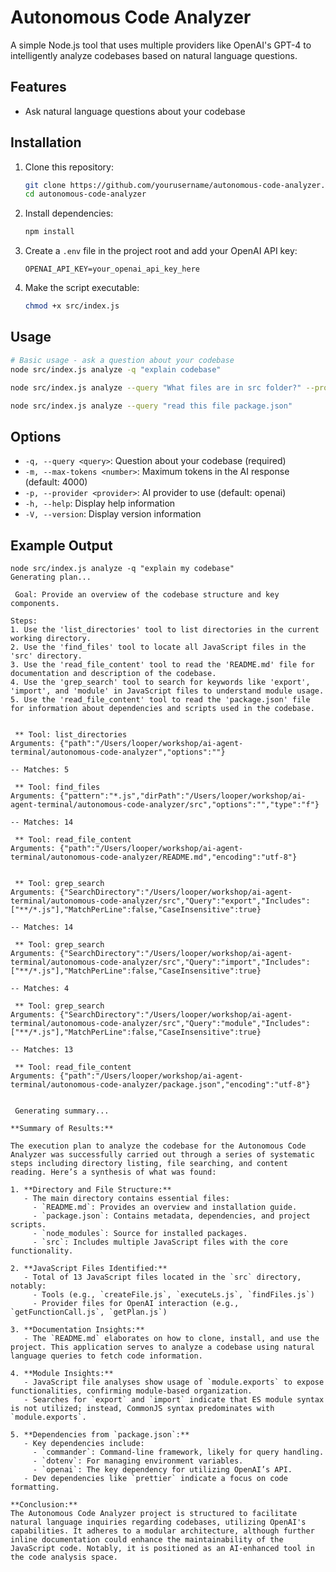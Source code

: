# Autonomous Code Analyzer

A simple Node.js tool that uses multiple providers like OpenAI's GPT-4 to intelligently analyze codebases based on natural language questions.

## Features

- Ask natural language questions about your codebase

## Installation

1. Clone this repository:
   ```bash
   git clone https://github.com/yourusername/autonomous-code-analyzer.git
   cd autonomous-code-analyzer
   ```

2. Install dependencies:
   ```bash
   npm install
   ```

3. Create a `.env` file in the project root and add your OpenAI API key:
   ```
   OPENAI_API_KEY=your_openai_api_key_here
   ```

4. Make the script executable:
   ```bash
   chmod +x src/index.js
   ```

## Usage

```bash
# Basic usage - ask a question about your codebase
node src/index.js analyze -q "explain codebase"

node src/index.js analyze --query "What files are in src folder?" --provider openai

node src/index.js analyze --query "read this file package.json"
```

## Options
- `-q, --query <query>`: Question about your codebase (required)
- `-m, --max-tokens <number>`: Maximum tokens in the AI response (default: 4000)
- `-p, --provider <provider>`: AI provider to use (default: openai)
- `-h, --help`: Display help information
- `-V, --version`: Display version information

## Example Output

```
node src/index.js analyze -q "explain my codebase"
Generating plan...

 Goal: Provide an overview of the codebase structure and key components.

Steps:
1. Use the 'list_directories' tool to list directories in the current working directory.
2. Use the 'find_files' tool to locate all JavaScript files in the 'src' directory.
3. Use the 'read_file_content' tool to read the 'README.md' file for documentation and description of the codebase.
4. Use the 'grep_search' tool to search for keywords like 'export', 'import', and 'module' in JavaScript files to understand module usage.
5. Use the 'read_file_content' tool to read the 'package.json' file for information about dependencies and scripts used in the codebase. 


 ** Tool: list_directories
Arguments: {"path":"/Users/looper/workshop/ai-agent-terminal/autonomous-code-analyzer","options":""}

-- Matches: 5

 ** Tool: find_files
Arguments: {"pattern":"*.js","dirPath":"/Users/looper/workshop/ai-agent-terminal/autonomous-code-analyzer/src","options":"","type":"f"}

-- Matches: 14

 ** Tool: read_file_content
Arguments: {"path":"/Users/looper/workshop/ai-agent-terminal/autonomous-code-analyzer/README.md","encoding":"utf-8"}


 ** Tool: grep_search
Arguments: {"SearchDirectory":"/Users/looper/workshop/ai-agent-terminal/autonomous-code-analyzer/src","Query":"export","Includes":["**/*.js"],"MatchPerLine":false,"CaseInsensitive":true}

-- Matches: 14

 ** Tool: grep_search
Arguments: {"SearchDirectory":"/Users/looper/workshop/ai-agent-terminal/autonomous-code-analyzer/src","Query":"import","Includes":["**/*.js"],"MatchPerLine":false,"CaseInsensitive":true}

-- Matches: 4

 ** Tool: grep_search
Arguments: {"SearchDirectory":"/Users/looper/workshop/ai-agent-terminal/autonomous-code-analyzer/src","Query":"module","Includes":["**/*.js"],"MatchPerLine":false,"CaseInsensitive":true}

-- Matches: 13

 ** Tool: read_file_content
Arguments: {"path":"/Users/looper/workshop/ai-agent-terminal/autonomous-code-analyzer/package.json","encoding":"utf-8"}


 Generating summary... 

**Summary of Results:**

The execution plan to analyze the codebase for the Autonomous Code Analyzer was successfully carried out through a series of systematic steps including directory listing, file searching, and content reading. Here’s a synthesis of what was found:

1. **Directory and File Structure:**
   - The main directory contains essential files:
     - `README.md`: Provides an overview and installation guide.
     - `package.json`: Contains metadata, dependencies, and project scripts.
     - `node_modules`: Source for installed packages.
     - `src`: Includes multiple JavaScript files with the core functionality.

2. **JavaScript Files Identified:**
   - Total of 13 JavaScript files located in the `src` directory, notably:
     - Tools (e.g., `createFile.js`, `executeLs.js`, `findFiles.js`)
     - Provider files for OpenAI interaction (e.g., `getFunctionCall.js`, `getPlan.js`)

3. **Documentation Insights:**
   - The `README.md` elaborates on how to clone, install, and use the project. This application serves to analyze a codebase using natural language queries to fetch code information.

4. **Module Insights:**
   - JavaScript file analyses show usage of `module.exports` to expose functionalities, confirming module-based organization.
   - Searches for `export` and `import` indicate that ES module syntax is not utilized; instead, CommonJS syntax predominates with `module.exports`.

5. **Dependencies from `package.json`:**
   - Key dependencies include:
     - `commander`: Command-line framework, likely for query handling.
     - `dotenv`: For managing environment variables.
     - `openai`: The key dependency for utilizing OpenAI’s API.
   - Dev dependencies like `prettier` indicate a focus on code formatting.

**Conclusion:**
The Autonomous Code Analyzer project is structured to facilitate natural language inquiries regarding codebases, utilizing OpenAI's capabilities. It adheres to a modular architecture, although further inline documentation could enhance the maintainability of the JavaScript code. Notably, it is positioned as an AI-enhanced tool in the code analysis space.
```
